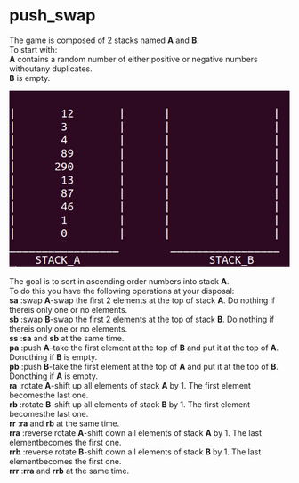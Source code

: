# push_swap

The game is composed of 2 stacks named **A** and **B**.  
To start with:  
  **A** contains a random number of either positive or negative numbers withoutany duplicates.  
  **B** is empty.  
  
  ![Image alt](https://github.com/arptra/push_swap/blob/master/pic/ps_0.png)

The goal is to sort in ascending order numbers into stack **A**.  
To do this you have the following operations at your disposal:  
**sa** :swap **A**-swap the first 2 elements at the top of stack **A**. Do nothing if thereis only one or no elements.  
**sb** :swap **B**-swap the first 2 elements at the top of stack **B**. Do nothing if thereis only one or no elements.  
**ss** :**sa** and **sb** at the same time.  
**pa** :push **A**-take the first element at the top of **B** and put it at the top of **A**. Donothing if **B** is empty.  
**pb** :push **B**-take the first element at the top of **A** and put it at the top of **B**. Donothing if **A** is empty.  
**ra** :rotate **A**-shift up all elements of stack **A** by 1. The first element becomesthe last one.  
**rb** :rotate **B**-shift up all elements of stack **B** by 1. The first element becomesthe last one.  
**rr** :**ra** and **rb** at the same time.  
**rra** :reverse rotate **A**-shift down all elements of stack **A** by 1. The last elementbecomes the first one.  
**rrb** :reverse rotate **B**-shift down all elements of stack **B** by 1. The last elementbecomes the first one.  
**rrr** :**rra** and **rrb** at the same time.  
